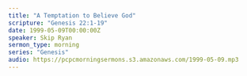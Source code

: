 ```yaml
---
title: "A Temptation to Believe God"
scripture: "Genesis 22:1-19"
date: 1999-05-09T00:00:00Z
speaker: Skip Ryan
sermon_type: morning
series: "Genesis"
audio: https://pcpcmorningsermons.s3.amazonaws.com/1999-05-09.mp3 
---
```



